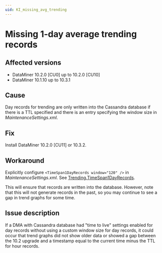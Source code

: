 ```yaml
---
uid: KI_missing_avg_trending
---
```


# Missing 1-day average trending records

## Affected versions

- DataMiner 10.2.0 [CU0] up to 10.2.0 [CU10]
- DataMiner 10.1.10 up to 10.3.1

## Cause

Day records for trending are only written into the Cassandra database if there is a TTL specified and there is an entry specifying the window size in *MaintenanceSettings.xml*.

## Fix

Install DataMiner 10.2.0 [CU11] or 10.3.2. <!-- RN 35179 -->

## Workaround

Explicitly configure `<TimeSpan1DayRecords window="120" />` in *MaintenanceSettings.xml*. See [Trending.TimeSpan1DayRecords](xref:MaintenanceSettings.Trending.TimeSpan1DayRecords).

This will ensure that records are written into the database. However, note that this will not generate records in the past, so you may continue to see a gap in trend graphs for some time.

## Issue description

If a DMA with Cassandra database had "time to live" settings enabled for day records without using a custom window size for day records, it could occur that trend graphs did not show older data or showed a gap between the 10.2 upgrade and a timestamp equal to the current time minus the TTL for hour records.

